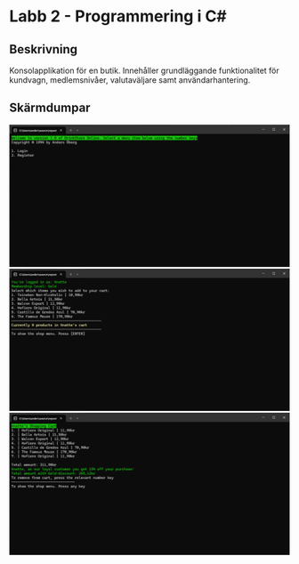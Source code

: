 # Labb 2 - Programmering i C#
## Beskrivning
Konsolapplikation för en butik. Innehåller grundläggande funktionalitet för kundvagn, medlemsnivåer, valutaväljare samt användarhantering.
## Skärmdumpar
![screenshot](img1.png)
![screenshot](img2.png)
![screenshot](img3.png)
